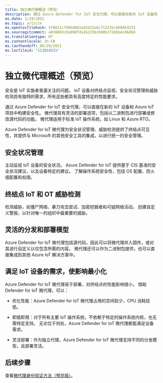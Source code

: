 ```yaml
---
title: 独立微代理概述（预览）
description: 通过 Azure Defender for IoT 安全代理，可以直接在新的 IoT 设备和 Azure IoT 项目中构建安全性。
ms.date: 1/19/2021
ms.topic: article
ms.openlocfilehash: 5f8621c7d96d802ad2d32a6c71321bcd68854233
ms.sourcegitcommit: a038863c0a99dfda16133bcb08b172b6b4c86db8
ms.translationtype: HT
ms.contentlocale: zh-CN
ms.lasthandoff: 06/29/2021
ms.locfileid: "113014531"
---
```

# <a name="standalone-micro-agent-overview-preview"></a>独立微代理概述（预览）

安全是 IoT 实施者普遍关注的问题。 IoT 设备对终结点监视、安全状况管理和威胁检测具有独特的需求，所有这些都具有高度特定的性能要求。 

通过 Azure Defender for IoT 安全代理，可以直接在新的 IoT 设备和 Azure IoT 项目中构建安全性。 微代理具有灵活的部署选项，包括以二进制包进行部署或修改源代码的功能。 微代理适用于标准 IoT 操作系统，如 Linux 和 Azure RTO。 

Azure Defender for IoT 微代理为安全状况管理、威胁检测提供了终结点可见性，并提供与 Microsoft 的其他安全工具的集成，以进行统一的安全管理。 

## <a name="security-posture-management"></a>安全状况管理 

主动监视 IoT 设备的安全状况。 Azure Defender for IoT 提供基于 CIS 基准的安全状况建议，以及设备特定的建议。 了解操作系统安全性，包括 OS 配置、防火墙配置和权限。 

## <a name="endpoint-iot-and-ot-threat-detection"></a>终结点 IoT 和 OT 威胁检测 

检测威胁，如僵尸网络、暴力攻击尝试、加密挖掘者和可疑网络活动。 创建自定义警报，以针对唯一的组织中最重要的威胁。 

## <a name="flexible-distribution-and-deployment-models"></a>灵活的分发和部署模型 

Azure Defender for IoT 微代理包括源代码，因此可以将微代理并入固件，或对其进行自定义以仅包含所需的内容。 微代理还可以作为二进制包提供，也可以直接集成到其他 Azure IoT 解决方案中。 

## <a name="meets-the-needs-of-your-iot-devices-with-minimal-impact"></a>满足 IoT 设备的需求，使影响最小化 

Azure Defender for IoT 微代理易于部署，对终结点的性能影响很小。 借助 Defender for IoT 微代理，可以：

- 优化性能：Azure Defender for IoT 微代理占用的空间较少，CPU 消耗较低。  

- 即插即用：对于所有主要 IoT 操作系统，不依赖于特定的操作系统内核，也无需特定支持。 无论位于何处，Azure Defender for IoT 微代理都能满足设备需求。 

- 灵活部署：作为独立代理，Azure Defender for IoT 微代理支持不同的分发模型，且部署灵活。

## <a name="next-steps"></a>后续步骤

查看[微代理身份验证方法（预览版）](concept-security-agent-authentication.md)。
